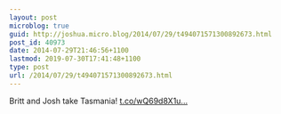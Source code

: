 ```yaml
---
layout: post
microblog: true
guid: http://joshua.micro.blog/2014/07/29/t494071571300892673.html
post_id: 40973
date: 2014-07-29T21:46:56+1100
lastmod: 2019-07-30T17:41:48+1100
type: post
url: /2014/07/29/t494071571300892673.html
---
```

Britt and Josh take Tasmania! [t.co/wQ69d8X1u...](http://t.co/wQ69d8X1u4)

